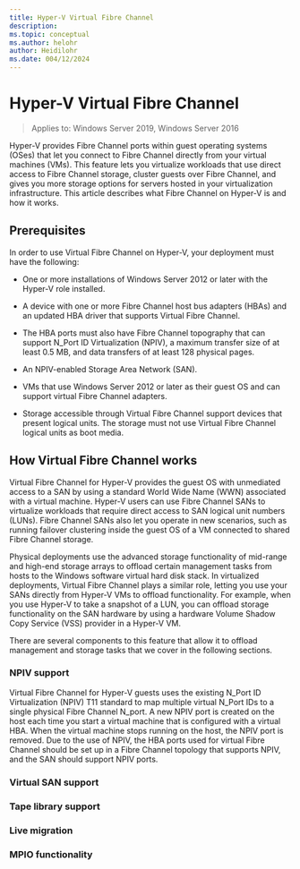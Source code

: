 ```yaml
---
title: Hyper-V Virtual Fibre Channel
description: 
ms.topic: conceptual
ms.author: helohr
author: Heidilohr
ms.date: 004/12/2024
---
```


# Hyper-V Virtual Fibre Channel

> Applies to: Windows Server 2019, Windows Server 2016

Hyper-V provides Fibre Channel ports within guest operating systems (OSes) that let you connect to Fibre Channel directly from your virtual machines (VMs). This feature lets you virtualize workloads that use direct access to Fibre Channel storage, cluster guests over Fibre Channel, and gives you more storage options for servers hosted in your virtualization infrastructure. This article describes what Fibre Channel on Hyper-V is and how it works.

## Prerequisites

In order to use Virtual Fibre Channel on Hyper-V, your deployment must have the following:

- One or more installations of Windows Server 2012 or later with the Hyper-V role installed.

- A device with one or more Fibre Channel host bus adapters (HBAs) and an updated HBA driver that supports Virtual Fibre Channel.

- The HBA ports must also have Fibre Channel topography that can support N_Port ID Virtualization (NPIV), a maximum transfer size of at least 0.5 MB, and data transfers of at least 128 physical pages.

- An NPIV-enabled Storage Area Network (SAN).

- VMs that use Windows Server 2012 or later as their guest OS and can support virtual Fibre Channel adapters.

- Storage accessible through Virtual Fibre Channel support devices that present logical units. The storage must not use Virtual Fibre Channel logical units as boot media.

## How Virtual Fibre Channel works

Virtual Fibre Channel for Hyper-V provides the guest OS with unmediated access to a SAN by using a standard World Wide Name (WWN) associated with a virtual machine. Hyper-V users can use Fibre Channel SANs to virtualize workloads that require direct access to SAN logical unit numbers (LUNs). Fibre Channel SANs also let you operate in new scenarios, such as running failover clustering inside the guest OS of a VM connected to shared Fibre Channel storage.

Physical deployments use the advanced storage functionality of mid-range and high-end storage arrays to offload certain management tasks from hosts to the Windows software virtual hard disk stack. In virtualized deployments, Virtual Fibre Channel plays a similar role, letting you use your SANs directly from Hyper-V VMs to offload functionality. For example, when you use Hyper-V to take a snapshot of a LUN, you can offload storage functionality on the SAN hardware by using a hardware Volume Shadow Copy Service (VSS) provider in a Hyper-V VM.

There are several components to this feature that allow it to offload management and storage tasks that we cover in the following sections.

### NPIV support

Virtual Fibre Channel for Hyper-V guests uses the existing N_Port ID Virtualization (NPIV) T11 standard to map multiple virtual N_Port IDs to a single physical Fibre Channel N_port. A new NPIV port is created on the host each time you start a virtual machine that is configured with a virtual HBA. When the virtual machine stops running on the host, the NPIV port is removed. Due to the use of NPIV, the HBA ports used for virtual Fibre Channel should be set up in a Fibre Channel topology that supports NPIV, and the SAN should support NPIV ports.

### Virtual SAN support

### Tape library support

### Live migration

### MPIO functionality